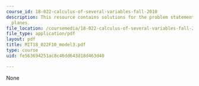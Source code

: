 ```yaml
---
course_id: 18-022-calculus-of-several-variables-fall-2010
description: This resource contains solutions for the problem statements related to
  planes.
file_location: /coursemedia/18-022-calculus-of-several-variables-fall-2010/fe563694251ac8c46dd643d18d463d40_MIT18_022F10_model3.pdf
file_type: application/pdf
layout: pdf
title: MIT18_022F10_model3.pdf
type: course
uid: fe563694251ac8c46dd643d18d463d40

---
```

None